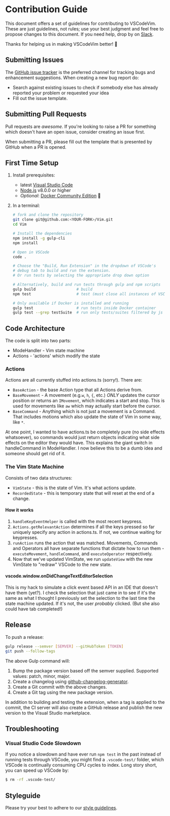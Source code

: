 # Contribution Guide

This document offers a set of guidelines for contributing to VSCodeVim.
These are just guidelines, not rules; use your best judgment and feel free to propose changes to this document.
If you need help, drop by on [Slack](https://vscodevim.herokuapp.com/).

Thanks for helping us in making VSCodeVim better! :clap:

## Submitting Issues

The [GitHub issue tracker](https://github.com/VSCodeVim/Vim/issues) is the preferred channel for tracking bugs and enhancement suggestions.
When creating a new bug report do:

- Search against existing issues to check if somebody else has already reported your problem or requested your idea
- Fill out the issue template.

## Submitting Pull Requests

Pull requests are _awesome_.
If you're looking to raise a PR for something which doesn't have an open issue, consider creating an issue first.

When submitting a PR, please fill out the template that is presented by GitHub when a PR is opened.

## First Time Setup

1.  Install prerequisites:
    - latest [Visual Studio Code](https://code.visualstudio.com/)
    - [Node.js](https://nodejs.org/) v8.0.0 or higher
    - _Optional_: [Docker Community Edition](https://store.docker.com/search?type=edition&offering=community) 🐋
1.  In a terminal:

    ```bash
    # fork and clone the repository
    git clone git@github.com:<YOUR-FORK>/Vim.git
    cd Vim

    # Install the dependencies
    npm install -g gulp-cli
    npm install

    # Open in VSCode
    code .

    # Choose the "Build, Run Extension" in the dropdown of VSCode's
    # debug tab to build and run the extension.
    # Or run tests by selecting the appropriate drop down option

    # Alternatively, build and run tests through gulp and npm scripts
    gulp build                  # build
    npm test                    # test (must close all instances of VSCode)

    # Only available if Docker is installed and running
    gulp test                   # run tests inside Docker container
    gulp test --grep testSuite  # run only tests/suites filtered by js regex inside container
    ```

## Code Architecture

The code is split into two parts:

- ModeHandler - Vim state machine
- Actions - 'actions' which modify the state

### Actions

Actions are all currently stuffed into actions.ts (sorry!). There are:

- `BaseAction` - the base Action type that all Actions derive from.
- `BaseMovement` - A movement (e.g.`w`, `h`, `{`, etc.) _ONLY_ updates the cursor position or returns an `IMovement`, which indicates a start and stop. This is used for movements like `aw` which may actually start before the cursor.
- `BaseCommand` - Anything which is not just a movement is a Command. That includes motions which also update the state of Vim in some way, like `*`.

At one point, I wanted to have actions.ts be completely pure (no side effects whatsoever), so commands would just return objects indicating what side effects on the editor they would have. This explains the giant switch in handleCommand in ModeHandler. I now believe this to be a dumb idea and someone should get rid of it.

### The Vim State Machine

Consists of two data structures:

- `VimState` - this is the state of Vim. It's what actions update.
- `RecordedState` - this is temporary state that will reset at the end of a change.

#### How it works

1.  `handleKeyEventHelper` is called with the most recent keypress.
2.  `Actions.getRelevantAction` determines if all the keys pressed so far uniquely specify any action in actions.ts. If not, we continue waiting for keypresses.
3.  `runAction` runs the action that was matched. Movements, Commands and Operators all have separate functions that dictate how to run them - `executeMovement`, `handleCommand`, and `executeOperator` respectively.
4.  Now that we've updated VimState, we run `updateView` with the new VimState to "redraw" VSCode to the new state.

#### vscode.window.onDidChangeTextEditorSelection

This is my hack to simulate a click event based API in an IDE that doesn't have them (yet?). I check the selection that just came in to see if it's the same as what I thought I previously set the selection to the last time the state machine updated. If it's not, the user _probably_ clicked. (But she also could have tab completed!)

## Release

To push a release:

```bash
gulp release --semver [SEMVER] --gitHubToken [TOKEN]
git push --follow-tags
```

The above Gulp command will:

1.  Bump the package version based off the semver supplied. Supported values: patch, minor, major.
2.  Create a changelog using [github-changelog-generator](https://github.com/github-changelog-generator/github-changelog-generator).
3.  Create a Git commit with the above changes.
4.  Create a Git tag using the new package version.

In addition to building and testing the extension, when a tag is applied to the commit, the CI server will also create a GitHub release and publish the new version to the Visual Studio marketplace.

## Troubleshooting

### Visual Studio Code Slowdown

If you notice a slowdown and have ever run `npm test` in the past instead of running tests through VSCode, you might find a `.vscode-test/` folder, which VSCode is continually consuming CPU cycles to index. Long story short, you can speed up VSCode by:

```bash
$ rm -rf .vscode-test/
```

## Styleguide

Please try your best to adhere to our [style guidelines](https://github.com/VSCodeVim/Vim/blob/master/STYLE.md).
